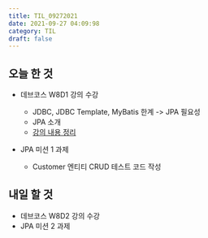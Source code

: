 ```yaml
---
title: TIL_09272021
date: 2021-09-27 04:09:98
category: TIL
draft: false
---
```


## 오늘 한 것

- 데브코스 W8D1 강의 수강
  - JDBC, JDBC Template, MyBatis 한계 -> JPA 필요성
  - JPA 소개
  - [강의 내용 정리](https://hwanny.netlify.app/devcourse/(w8d1)-jpa-intro/)

- JPA 미션 1 과제
  - Customer 엔티티 CRUD 테스트 코드 작성

## 내일 할 것

- 데브코스 W8D2 강의 수강
- JPA 미션 2 과제
